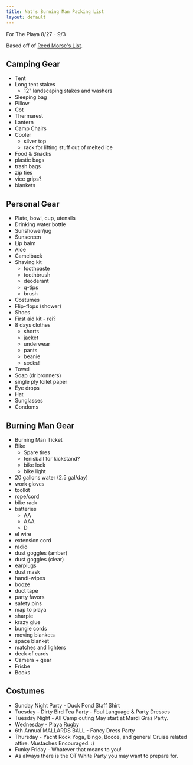 ```yaml
---
title: Nat's Burning Man Packing List
layout: default
---
```


For The Playa 8/27 - 9/3

Based off of [Reed Morse's List][1].

## Camping Gear

 * Tent
 * Long tent stakes
   * 12" landscaping stakes and washers
 * Sleeping bag
 * Pillow
 * Cot
 * Thermarest
 * Lantern
 * Camp Chairs
 * Cooler
   * silver top
   * rack for lifting stuff out of melted ice
 * Food &amp; Snacks
 * plastic bags
 * trash bags
 * zip ties
 * vice grips?
 * blankets

## Personal Gear

 * Plate, bowl, cup, utensils
 * Drinking water bottle
 * Sunshower/jug
 * Sunscreen
 * Lip balm
 * Aloe
 * Camelback
 * Shaving kit
   * toothpaste
   * toothbrush
   * deoderant
   * q-tips
   * brush
 * Costumes
 * Flip-flops (shower)
 * Shoes
 * First aid kit - rei?
 * 8 days clothes
   * shorts
   * jacket
   * underwear
   * pants
   * beanie
   * socks!
 * Towel
 * Soap (dr bronners)
 * single ply toilet paper
 * Eye drops
 * Hat
 * Sunglasses
 * Condoms

## Burning Man Gear

 * Burning Man Ticket
 * Bike
   * Spare tires
   * tenisball for kickstand?
   * bike lock
   * bike light
 * 20 gallons water (2.5 gal/day)
 * work gloves
 * toolkit
 * rope/cord
 * bike rack
 * batteries
   * AA
   * AAA
   * D
 * el wire
 * extension cord
 * radio
 * dust goggles (amber)
 * dust goggles (clear)
 * earplugs
 * dust mask
 * handi-wipes
 * booze
 * duct tape
 * party favors
 * safety pins
 * map to playa
 * sharpie
 * krazy glue
 * bungie cords
 * moving blankets
 * space blanket
 * matches and lighters
 * deck of cards
 * Camera + gear
 * Frisbe
 * Books

## Costumes

 * Sunday Night Party -  Duck Pond Staff Shirt
 * Tuesday  -  Dirty Bird Tea Party  -  Foul Language &amp; Party Dresses
 * Tuesday Night -  All Camp outing May start at Mardi Gras Party.
 * Wednesday -  Playa Rugby
 * 6th Annual MALLARDS BALL -  Fancy Dress Party
 * Thursday - Yacht Rock Yoga, Bingo, Bocce, and general Cruise related attire.  Mustaches Encouraged. :)
 * Funky Friday -  Whatever that means to you!
 * As always there is the OT White Party you may want to prepare for.

[1]: https://docs.google.com/spreadsheet/ccc?key=0AgqMxxNYvnAPdGlkZ2hreklvQ3kzTmlLd0JXaS1FaGc
